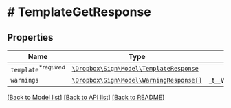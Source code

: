 # # TemplateGetResponse



## Properties

Name | Type | Description | Notes
------------ | ------------- | ------------- | -------------
| `template`<sup>*_required_</sup> | [```\Dropbox\Sign\Model\TemplateResponse```](TemplateResponse.md) |    |  |
| `warnings` | [```\Dropbox\Sign\Model\WarningResponse[]```](WarningResponse.md) |  _t__WarningResponse::LIST_DESCRIPTION  |  |

[[Back to Model list]](../../README.md#models) [[Back to API list]](../../README.md#endpoints) [[Back to README]](../../README.md)
